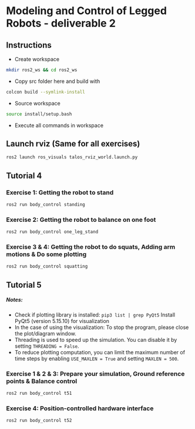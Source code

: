 # Modeling and Control of Legged Robots - deliverable 2

## Instructions
* Create workspace
```sh
mkdir ros2_ws && cd ros2_ws
```
* Copy src folder here and build with
```sh
colcon build --symlink-install
```
* Source workspace
```sh
source install/setup.bash
```
* Execute all commands in workspace

## Launch rviz (Same for all exercises)
```sh
ros2 launch ros_visuals talos_rviz_world.launch.py
```

## Tutorial 4

### Exercise 1: Getting the robot to stand
```sh
ros2 run body_control standing
```

### Exercise 2: Getting the robot to balance on one foot
```sh
ros2 run body_control one_leg_stand
```

### Exercise 3 & 4: Getting the robot to do squats, Adding arm motions & Do some plotting
```sh
ros2 run body_control squatting
```


## Tutorial 5
##### Notes: 
- Check if plotting library is installed: `pip3 list | grep PyQt5`
  Install PyQt5 (version 5.15.10) for visualization
- In the case of using the visualization: To stop the program, please close the plot/diagram window.
- Threading is used to speed up the simulation. You can disable it by setting `THREADING = False`.
- To reduce plotting computation, you can limit the maximum number of time steps by enabling `USE_MAXLEN = True` and setting `MAXLEN = 500`.


### Exercise 1 & 2 & 3: Prepare your simulation, Ground reference points & Balance control
```sh
ros2 run body_control t51
```

### Exercise 4: Position-controlled hardware interface
```sh
ros2 run body_control t52
```
